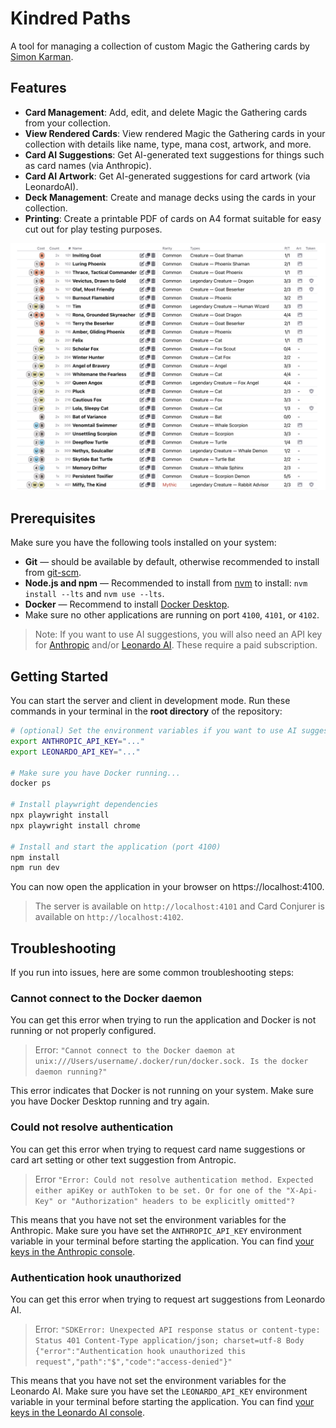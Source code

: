 # Kindred Paths
A tool for managing a collection of custom Magic the Gathering cards by [Simon Karman](https://simonkarman.nl).

## Features
- **Card Management**: Add, edit, and delete Magic the Gathering cards from your collection.
- **View Rendered Cards**: View rendered Magic the Gathering cards in your collection with details like name, type, mana cost, artwork, and more.
- **Card AI Suggestions**: Get AI-generated text suggestions for things such as card names (via Anthropic).
- **Card AI Artwork**: Get AI-generated suggestions for card artwork (via LeonardoAI).
- **Deck Management**: Create and manage decks using the cards in your collection.
- **Printing**: Create a printable PDF of cards on A4 format suitable for easy cut out for play testing purposes.

![Kindred Paths](./kindred-paths.png)

## Prerequisites
Make sure you have the following tools installed on your system:
- **Git** — should be available by default, otherwise recommended to install from [git-scm](https://git-scm.com/downloads).
- **Node.js and npm** — Recommended to install from [nvm](https://github.com/nvm-sh/nvm) to install: `nvm install --lts` and `nvm use --lts`.
- **Docker** — Recommend to install [Docker Desktop](https://docs.docker.com/desktop/).
- Make sure no other applications are running on port `4100`, `4101`, or `4102`.

> Note: If you want to use AI suggestions, you will also need an API key for [Anthropic](https://www.anthropic.com/) and/or [Leonardo AI](https://leonardo.ai/). These require a paid subscription.

## Getting Started
You can start the server and client in development mode. Run these commands in your terminal in the **root directory** of the repository:

```bash
# (optional) Set the environment variables if you want to use AI suggestions
export ANTHROPIC_API_KEY="..."
export LEONARDO_API_KEY="..."

# Make sure you have Docker running...
docker ps

# Install playwright dependencies
npx playwright install
npx playwright install chrome

# Install and start the application (port 4100)
npm install
npm run dev
```

You can now open the application in your browser on https://localhost:4100.

> The server is available on `http://localhost:4101` and Card Conjurer is available on `http://localhost:4102`.

## Troubleshooting
If you run into issues, here are some common troubleshooting steps:

### Cannot connect to the Docker daemon
You can get this error when trying to run the application and Docker is not running or not properly configured.

> Error: `"Cannot connect to the Docker daemon at unix:///Users/username/.docker/run/docker.sock. Is the docker daemon running?"`

This error indicates that Docker is not running on your system. Make sure you have Docker Desktop running and try again.

### Could not resolve authentication
You can get this error when trying to request card name suggestions or card art setting or other text suggestion from Antropic.

> Error `"Error: Could not resolve authentication method. Expected either apiKey or authToken to be set. Or for one of the "X-Api-Key" or "Authorization" headers to be explicitly omitted"?`

This means that you have not set the environment variables for the Anthropic. Make sure you have set the `ANTHROPIC_API_KEY` environment variable in your terminal before starting the application. You can find [your keys in the Anthropic console](https://console.anthropic.com/settings/keys).

### Authentication hook unauthorized
You can get this error when trying to request art suggestions from Leonardo AI.

> Error: `"SDKError: Unexpected API response status or content-type: Status 401 Content-Type application/json; charset=utf-8 Body
{"error":"Authentication hook unauthorized this request","path":"$","code":"access-denied"}"`

This means that you have not set the environment variables for the Leonardo AI. Make sure you have set the `LEONARDO_API_KEY` environment variable in your terminal before starting the application. You can find [your keys in the Leonardo AI console](https://app.leonardo.ai/api-access).
